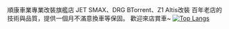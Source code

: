 順康車業專業改裝旗艦店
JET SMAX、DRG BTorrent、Z1 Altis改裝
百年老店的技術與品質，提供一個月不滿意換車等保固。
歡迎來店賞車~
[![Top Langs](https://github-readme-stats.vercel.app/api/top-langs/?username=anuraghazra)](https://github.com/anuraghazra/github-readme-stats)
<!---
creeper531100/creeper531100 is a ✨ special ✨ repository because its `README.md` (this file) appears on your GitHub profile.
You can click the Preview link to take a look at your changes.
--->
